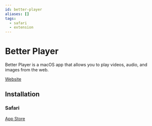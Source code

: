 ```yaml
---
id: better-player
aliases: []
tags:
  - safari
  - extension
---
```


# Better Player

Better Player is a macOS app that allows you to play videos, audio, and images from the web.

[Website](https://www.jasminestudios.net/better-player/)

## Installation

### Safari

[App Store](https://apps.apple.com/app/id1592876082)
